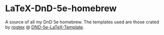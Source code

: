 # LaTeX-DnD-5e-homebrew
A source of all my DnD 5e homebrew. The templates used are those crated by [rpgtex](https://github.com/rpgtex) @ [DND-5e-LaTeX-Template](https://github.com/rpgtex/DND-5e-LaTeX-Template).
